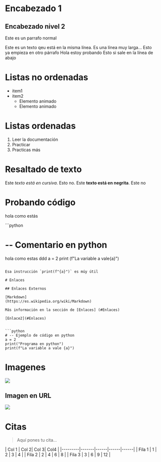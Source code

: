 # Encabezado 1


## Encabezado nivel  2
Este es un parrafo normal

Este es un texto qeu está en la misma línea. Es una línea muy larga...
Esto ya empieza en otro párrafo
Hola estoy probando
Esto si sale en la línea de abajo

# Listas no ordenadas

* item1
* item2
    * Elemento animado
    * Elemento animado

# Listas ordenadas

1. Leer la documentación
2. Practicar 
3. Practicas más

# Resaltado de texto
 
 Este *texto está en cursiva*. Esto no. Este **texto está en negrita**. Este no

 # Probando código

 hola     como estás

´´´python
# -- Comentario en python
hola    como estas   ddd
a = 2
print (f"La variable a vale{a}")
```

Esa instrucción `print(f"{a}")` es múy útil

# Enlaces

## Enlaces Externos

[Markdown]
(https://es.wikipedia.org/wiki/Markdown)

Más información en la sección de [Enlaces] (#Enlaces)

[Enlace2](#Enlaces)


```python
# -- Ejemplo de código en python
a = 2
print("Programa en python")
print(f"La variable a vale {a}")
```

# Imagenes

![](Logo-urjc.png)

## Imagen en URL
 
![](https://upload.wikimedia.org/wikipedia/commons/2/2f/CC_BY-SA_3.0.png)


# Citas
> Aquí pones tu cita...

| Col 1 | Col 2| Col 3| Col4 |
|---------|-------|------|------|------|
|  Fila 1 |   1   |   2  |   3  |  4   |
|  Fila 2 |   2   |   4  |   6  |  8   |
|  Fila 3 |   3   |   6  |   9  |  12  |

